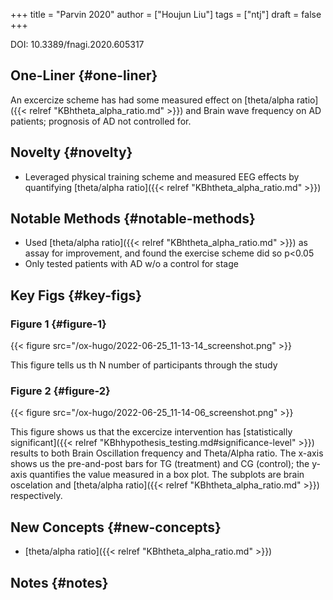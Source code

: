 +++
title = "Parvin 2020"
author = ["Houjun Liu"]
tags = ["ntj"]
draft = false
+++

DOI: 10.3389/fnagi.2020.605317


## One-Liner {#one-liner}

An excercize scheme has had some measured effect on [theta/alpha ratio]({{< relref "KBhtheta_alpha_ratio.md" >}}) and Brain wave frequency on AD patients; prognosis of AD not controlled for.


## Novelty {#novelty}

-   Leveraged physical training scheme and measured EEG effects by quantifying [theta/alpha ratio]({{< relref "KBhtheta_alpha_ratio.md" >}})


## Notable Methods {#notable-methods}

-   Used [theta/alpha ratio]({{< relref "KBhtheta_alpha_ratio.md" >}}) as assay for improvement, and found the exercise scheme did so p&lt;0.05
-   Only tested patients with AD w/o a control for stage


## Key Figs {#key-figs}


### Figure 1 {#figure-1}

{{< figure src="/ox-hugo/2022-06-25_11-13-14_screenshot.png" >}}

This figure tells us th N number of participants through the study


### Figure 2 {#figure-2}

{{< figure src="/ox-hugo/2022-06-25_11-14-06_screenshot.png" >}}

This figure shows us that the excercize intervention has [statistically significant]({{< relref "KBhhypothesis_testing.md#significance-level" >}}) results to both Brain Oscillation frequency and Theta/Alpha ratio. The x-axis shows us the pre-and-post bars for TG (treatment) and CG (control); the y-axis quantifies the value measured in a box plot. The subplots are brain oscelation and [theta/alpha ratio]({{< relref "KBhtheta_alpha_ratio.md" >}}) respectively.


## New Concepts {#new-concepts}

-   [theta/alpha ratio]({{< relref "KBhtheta_alpha_ratio.md" >}})


## Notes {#notes}